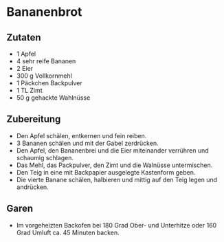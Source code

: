 # Bananenbrot

## Zutaten
* 1 Apfel
* 4 sehr reife Bananen
* 2 Eier
* 300 g Vollkornmehl
* 1 Päckchen Backpulver
* 1 TL Zimt
* 50 g gehackte Wahlnüsse

## Zubereitung
* Den Apfel schälen, entkernen und fein reiben.
* 3 Bananen schälen und mit der Gabel zerdrücken.
* Den Apfel, den Bananenbrei und die Eier miteinander verrühren und schaumig schlagen.
* Das Mehl, das Packpulver, den Zimt und die Walnüsse untermischen.
* Den Teig in eine mit Backpapier ausgelegte Kastenform geben.
* Die vierte Banane schälen, halbieren und mittig auf den Teig legen und andrücken.

## Garen
* Im vorgeheizten Backofen bei 180 Grad Ober- und Unterhitze oder 160 Grad Umluft ca. 45 Minuten backen.